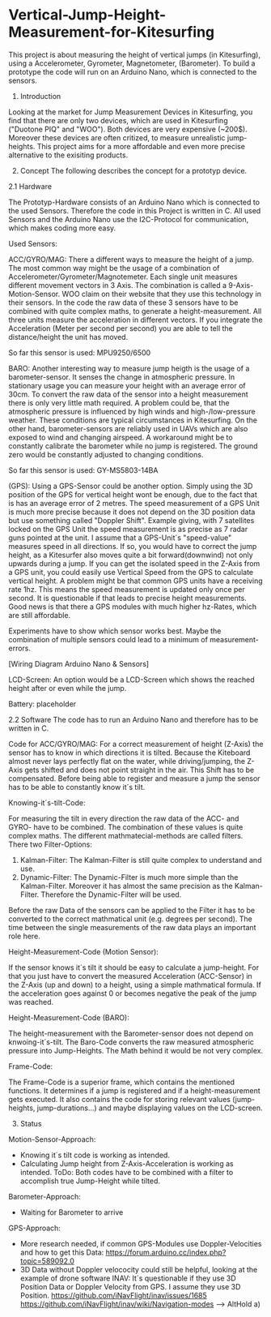 # Vertical-Jump-Height-Measurement-for-Kitesurfing
This project is about measuring the height of vertical jumps (in Kitesurfing), using a Accelerometer, Gyrometer, Magnetometer, (Barometer). To build a prototype the code will run on an Arduino Nano, which is connected to the sensors.

1. Introduction

Looking at the market for Jump Measurement Devices in Kitesurfing, you find that there are only two devices, which are used in Kitesurfing ("Duotone PIQ" and "WOO"). Both devices are very expensive (~200$). Moreover these devices are often critized, to measure unrealistic jump-heights. This project aims for a more affordable and even more precise alternative to the exisiting products. 

2. Concept
The following describes the concept for a prototyp device.
 
2.1 Hardware

The Prototyp-Hardware consists of an Arduino Nano which is connected to the used Sensors. Therefore the code in this Project is written in C. All used Sensors and the Arduino Nano use the I2C-Protocol for communication, which makes coding more easy. 

Used Sensors:

ACC/GYRO/MAG:
There a different ways to measure the height of a jump. The most common way might be the usage of a combination of Accelerometer/Gyrometer/Magnotemeter. Each single unit measures different movement vectors in 3 Axis. The combination is called a 9-Axis-Motion-Sensor. WOO claim on their website that they use this technology in their sensors. 
In the code the raw data of these 3 sensors have to be combined with quite complex maths, to generate a height-measurement. All three units measure the acceleration in different vectors. If you integrate the Acceleration (Meter per second per second) you are able to tell the distance/height the unit has moved. 

So far this sensor is used: MPU9250/6500

BARO:
Another interesting way to measure jump heigth is the usage of a barometer-sensor. It senses the change in atmospheric pressure. In stationary usage you can measure your height with an average error of 30cm. To convert the raw data of the sensor into a height measurement there is only very little math required. A problem could be, that the atmospheric pressure is influenced by high winds and high-/low-pressure weather. These conditions are typical circumstances in Kitesurfing. On the other hand, barometer-sensors are reliably used in UAVs which are also exposed to wind and changing airspeed. A workaround might be to constantly calibrate the barometer while no jump is registered. The ground zero would be constantly adjusted to changing conditions.

So far this sensor is used: GY-MS5803-14BA

(GPS):
Using a GPS-Sensor could be another option. Simply using the 3D position of the GPS for vertical height wont be enough, due to the fact that is has an average error of 2 metres. The speed measurement of a GPS Unit is much more precise because it does not depend on the 3D position data but use something called "Doppler Shift". Example giving, with 7 satellites locked on the GPS Unit the speed measurement is as precise as 7 radar guns pointed at the unit. I assume that a GPS-Unit´s "speed-value" measures speed in all directions. If so, you would have to correct the jump height, as a Kitesurfer also moves quite a bit forward(downwind) not only upwards during a jump. If you can get the isolated speed in the Z-Axis from a GPS unit, you could easily use Vertical Speed from the GPS to calculate vertical height. 
A problem might be that common GPS units have a receiving rate 1hz. This means the speed measurement is updated only once per second. It is questionable if that leads to precise height measurements. Good news is that there a GPS modules with much higher hz-Rates, which are still affordable.


Experiments have to show which sensor works best. Maybe the combination of multiple sensors could lead to a minimum of measurement-errors. 

[Wiring Diagram Arduino Nano & Sensors]

LCD-Screen:
An option would be a LCD-Screen which shows the reached height after or even while the jump.


Battery:
placeholder


2.2 Software 
The code has to run an Arduino Nano and therefore has to be written in C. 

Code for ACC/GYRO/MAG: 
For a correct measurement of height (Z-Axis) the sensor has to know in which directions it is tilted. Because the Kiteboard almost never lays perfectly flat on the water, while driving/jumping, the Z-Axis gets shifted and does not point straight in the air. This Shift has to be compensated. Before being able to register and measure a jump the sensor has to be able to constantly know it´s tilt. 

Knowing-it´s-tilt-Code: 

For measuring the tilt in every direction the raw data of the ACC- and GYRO- have to be combined. The combination of these values is quite complex maths. The different mathmatecial-methods are called filters. There two Filter-Options: 

1. Kalman-Filter: The Kalman-Filter is still quite complex to understand and use.
2. Dynamic-Filter: The Dynamic-Filter is much more simple than the Kalman-Filter. Moreover it has almost the same precision as the Kalman-Filter. Therefore the Dynamic-Filter will be used. 

Before the raw Data of the sensors can be applied to the Filter it has to be converted to the correct mathmatical unit (e.g. degrees per second). The time between the single measurements of the raw  data plays an important role here.



Height-Measurement-Code (Motion Sensor): 

If the sensor knows it´s tilt it should be easy to calculate a jump-height. For that you just have to convert the measured Acceleration (ACC-Sensor) in the Z-Axis (up and down) to a height, using a simple mathmatical formula. If the acceleration goes against 0 or becomes negative the peak of the jump was reached.



Height-Measurement-Code (BARO):

The height-measurement with the Barometer-sensor does not depend on knwoing-it´s-tilt. The Baro-Code converts the raw measured atmospheric pressure into Jump-Heights. The Math behind it would be not very complex.


Frame-Code:

The Frame-Code is a superior frame, which contains the mentioned functions. It determines if a jump is registered and if a height-measurement gets executed. It also contains the code for storing relevant values (jump-heights, jump-durations...) and maybe displaying values on the LCD-screen. 

 
3. Status

Motion-Sensor-Approach:

- Knowing it´s tilt code is working as intended.
- Calculating Jump height from Z-Axis-Acceleration is working as intended.
ToDo: Both codes have to be combined with a filter to accomplish true Jump-Height while tilted.

Barometer-Approach:

- Waiting for Barometer to arrive

GPS-Approach:

- More research needed, if common GPS-Modules use Doppler-Velocities and how to get this Data:
https://forum.arduino.cc/index.php?topic=589092.0
- 3D Data without Doppler velococity could still be helpful, looking at the example of drone software INAV:
It´s questionable if they use 3D Position Data or Doppler Velocity from GPS. I assume they use 3D Position.
https://github.com/iNavFlight/inav/issues/1685 
https://github.com/iNavFlight/inav/wiki/Navigation-modes --> AltHold a)

